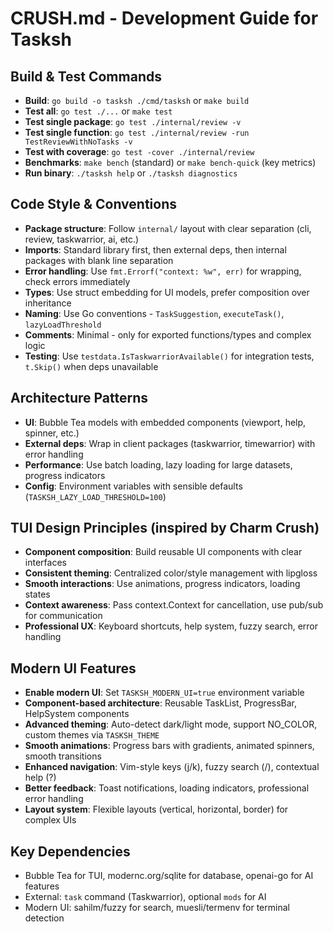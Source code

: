 # CRUSH.md - Development Guide for Tasksh

## Build & Test Commands
- **Build**: `go build -o tasksh ./cmd/tasksh` or `make build`
- **Test all**: `go test ./...` or `make test`
- **Test single package**: `go test ./internal/review -v`
- **Test single function**: `go test ./internal/review -run TestReviewWithNoTasks -v`
- **Test with coverage**: `go test -cover ./internal/review`
- **Benchmarks**: `make bench` (standard) or `make bench-quick` (key metrics)
- **Run binary**: `./tasksh help` or `./tasksh diagnostics`

## Code Style & Conventions
- **Package structure**: Follow `internal/` layout with clear separation (cli, review, taskwarrior, ai, etc.)
- **Imports**: Standard library first, then external deps, then internal packages with blank line separation
- **Error handling**: Use `fmt.Errorf("context: %w", err)` for wrapping, check errors immediately
- **Types**: Use struct embedding for UI models, prefer composition over inheritance
- **Naming**: Use Go conventions - `TaskSuggestion`, `executeTask()`, `lazyLoadThreshold`
- **Comments**: Minimal - only for exported functions/types and complex logic
- **Testing**: Use `testdata.IsTaskwarriorAvailable()` for integration tests, `t.Skip()` when deps unavailable

## Architecture Patterns
- **UI**: Bubble Tea models with embedded components (viewport, help, spinner, etc.)
- **External deps**: Wrap in client packages (taskwarrior, timewarrior) with error handling
- **Performance**: Use batch loading, lazy loading for large datasets, progress indicators
- **Config**: Environment variables with sensible defaults (`TASKSH_LAZY_LOAD_THRESHOLD=100`)

## TUI Design Principles (inspired by Charm Crush)
- **Component composition**: Build reusable UI components with clear interfaces
- **Consistent theming**: Centralized color/style management with lipgloss
- **Smooth interactions**: Use animations, progress indicators, loading states
- **Context awareness**: Pass context.Context for cancellation, use pub/sub for communication
- **Professional UX**: Keyboard shortcuts, help system, fuzzy search, error handling

## Modern UI Features
- **Enable modern UI**: Set `TASKSH_MODERN_UI=true` environment variable
- **Component-based architecture**: Reusable TaskList, ProgressBar, HelpSystem components
- **Advanced theming**: Auto-detect dark/light mode, support NO_COLOR, custom themes via `TASKSH_THEME`
- **Smooth animations**: Progress bars with gradients, animated spinners, smooth transitions
- **Enhanced navigation**: Vim-style keys (j/k), fuzzy search (/), contextual help (?)
- **Better feedback**: Toast notifications, loading indicators, professional error handling
- **Layout system**: Flexible layouts (vertical, horizontal, border) for complex UIs

## Key Dependencies
- Bubble Tea for TUI, modernc.org/sqlite for database, openai-go for AI features
- External: `task` command (Taskwarrior), optional `mods` for AI
- Modern UI: sahilm/fuzzy for search, muesli/termenv for terminal detection